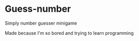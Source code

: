 # Guess-number
Simply number guesser minigame

Made because I'm so bored and trying to learn programming
